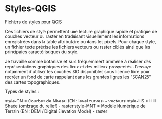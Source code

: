 # Styles-QGIS
Fichiers de styles pour QGIS

Ces fichiers de style permettent une lecture graphique rapide et pratique de couches vecteur ou raster en traduisant visuellement les informations enregistrées dans la table attributaire ou dans les pixels.
Pour chaque style, un fichier texte précise les fichiers vecteurs ou raster ciblés ainsi que les principales caractéristiques du style.

Je travaille comme botaniste et suis fréquemment ammené à réaliser des représentations graphiques des lieux et des milieux prospectés.
J'essaye notamment d'utiliser les couches SIG disponibles sous licence libre pour recréer un fond de carte rappelant dans les grandes lignes les "SCAN25" des cartes topographiques.

Types de styles :

style-CN = Courbes de Niveau (EN : level curves) - vecteurs
style-HS = Hill Shade (ombrage du relief) - raster
style-MNT = Modèle Numérique de Terrain (EN : DEM / Digital Elevation Model) - raster
